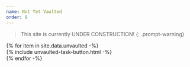 ```yaml
---
name: Not Yet Vaulted
order: 9
---
```

> This site is currently UNDER CONSTRUCTION!
{: .prompt-warning}
<div class="container mt-5">
<div class="row g-3">
{% for item in site.data.unvaulted -%}
  <div class="col-md-4">
    <div class="list-group">
  {% include unvaulted-task-button.html -%}
    </div>
  </div>
{% endfor -%}
</div>
</div>
